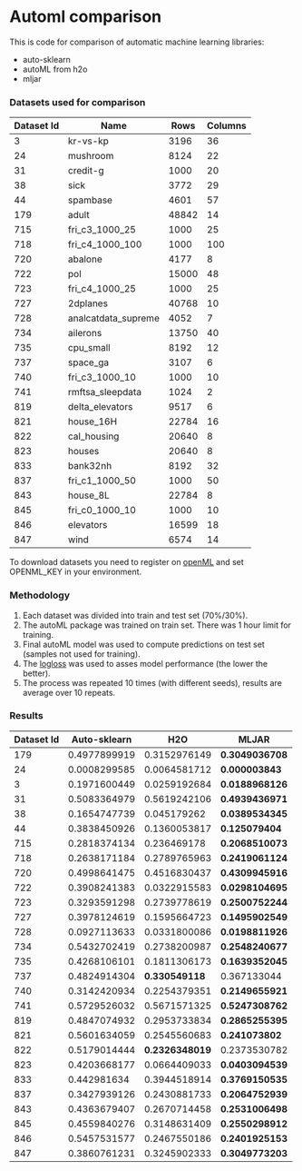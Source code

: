 # Automl comparison

This is code for comparison of automatic machine learning libraries:

 - auto-sklearn
 - autoML from h2o
 - mljar

### Datasets used for comparison

| Dataset Id | Name | Rows | Columns |
| - | - | - | - |
| 3 | kr-vs-kp | 3196 | 36 |
| 24 | mushroom | 8124 | 22 |
| 31 | credit-g | 1000 | 20 |
| 38 | sick | 3772 | 29 |
| 44 | spambase | 4601 | 57 |
| 179 | adult | 48842 | 14 |
| 715 | fri_c3_1000_25 | 1000 | 25 |
| 718 | fri_c4_1000_100 | 1000 | 100 |
| 720 | abalone | 4177 | 8 |
| 722 | pol | 15000 | 48 |
| 723 | fri_c4_1000_25 | 1000 | 25 |
| 727 | 2dplanes | 40768 | 10 |
| 728 | analcatdata_supreme | 4052 | 7 |
| 734 | ailerons | 13750 | 40 |
| 735 | cpu_small | 8192 | 12 |
| 737 | space_ga | 3107 | 6 |
| 740 | fri_c3_1000_10 | 1000 | 10 |
| 741 | rmftsa_sleepdata | 1024 | 2 |
| 819 | delta_elevators | 9517 | 6 |
| 821 | house_16H | 22784 | 16 |
| 822 | cal_housing | 20640 | 8 |
| 823 | houses | 20640 | 8 |
| 833 | bank32nh | 8192 | 32 |
| 837 | fri_c1_1000_50 | 1000 | 50 |
| 843 | house_8L | 22784 | 8 |
| 845 | fri_c0_1000_10 | 1000 | 10 |
| 846 | elevators | 16599 | 18 |
| 847 | wind | 6574 | 14 |

To download datasets you need to register on [openML](https://www.openml.org/) and set OPENML_KEY in your environment.

### Methodology

1. Each dataset was divided into train and test set (70%/30%).
2. The autoML package was trained on train set. There was 1 hour limit for training.
3. Final autoML model was used to compute predictions on test set (samples not used for training).
4. The [logloss](https://www.kaggle.com/wiki/LogLoss) was used to asses model performance (the lower the better).
5. The process was repeated 10 times (with different seeds), results are average over 10 repeats.

### Results

| Dataset Id | Auto-sklearn | H2O          | MLJAR        |
|---------|--------------|--------------|--------------|
| 179     | 0.4977899919 | 0.3152976149 | **0.3049036708** |
| 24      | 0.0008299585 | 0.0064581712 | **0.000003843**  |
| 3       | 0.1971600449 | 0.0259192684 | **0.0188968126** |
| 31      | 0.5083364979 | 0.5619242106 | **0.4939436971** |
| 38      | 0.1654747739 | 0.045179262  | **0.0389534345** |
| 44      | 0.3838450926 | 0.1360053817 | **0.125079404**  |
| 715     | 0.2818374134 | 0.236469178  | **0.2068510073** |
| 718     | 0.2638171184 | 0.2789765963 | **0.2419061124** |
| 720     | 0.4998641475 | 0.4516830437 | **0.4309945916** |
| 722     | 0.3908241383 | 0.0322915583 | **0.0298104695** |
| 723     | 0.3293591298 | 0.2739778619 | **0.2500752244** |
| 727     | 0.3978124619 | 0.1595664723 | **0.1495902549** |
| 728     | 0.0927113633 | 0.0331800086 | **0.0198811926** |
| 734     | 0.5432702419 | 0.2738200987 | **0.2548240677** |
| 735     | 0.4268106101 | 0.1811306173 | **0.1639352045** |
| 737     | 0.4824914304 | **0.330549118**  | 0.367133044  |
| 740     | 0.3142420934 | 0.2254379351 | **0.2149655921** |
| 741     | 0.5729526032 | 0.5671571325 | **0.5247308762** |
| 819     | 0.4847074932 | 0.2953733834 | **0.2865255395** |
| 821     | 0.5601634059 | 0.2545560683 | **0.241073802**  |
| 822     | 0.5179014444 | **0.2326348019** | 0.2373530782 |
| 823     | 0.4203668177 | 0.0664409033 | **0.0403094539** |
| 833     | 0.442981634  | 0.3944518914 | **0.3769150535** |
| 837     | 0.3427939126 | 0.2430881733 | **0.2064752939** |
| 843     | 0.4363679407 | 0.2670714458 | **0.2531006498** |
| 845     | 0.4559840276 | 0.3148631409 | **0.2550298912** |
| 846     | 0.5457531577 | 0.2467550186 | **0.2401925153** |
| 847     | 0.3860761231 | 0.3245902333 | **0.3049773203** |
